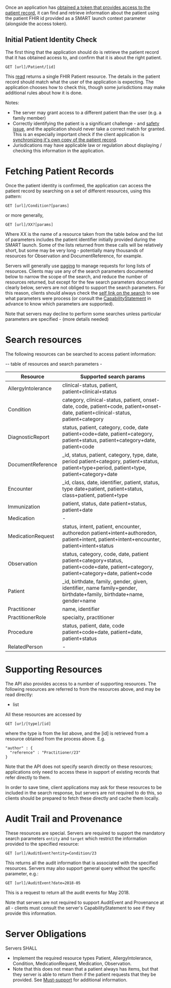 Once an application has [obtained a token that provides access to the patient record](access.html), it can 
find and retrieve information about the patient using the patient FHIR id provided as a SMART launch context parameter (alongside the access token). 

## Initial Patient Identity Check 

The first thing that the application should do is retrieve the patient record that it has obtained access to, and confirm that it is about the right patient.

    GET [url]/Patient/[id]

This [read](http://hl7.org/fhir/http.html#read) returns a single FHIR Patient resource.
The details in the patient record should match what the user of the application is expecting. The application chooses how to check this, though some jurisdictions may make additional rules about how it is done. 

Notes:
* The server may grant access to a different patient than the user (e.g. a family member)
* Correctly identifying the patient is a significant challenge - and [safety issue](safety.html), and the application should never take a correct match for granted. This is an especially important check if the client application is [synchronizing it's own copy of the patient record](synchronization.html).
* Jurisdications may have applicable law or regulation about displaying / checking this information in the application.

# Fetching Patient Records 

Once the patient identity is confirmed, the application can access the patient record by searching on a set of different resources, using this pattern:

    GET [url]/Condition?[params]
    
or more generally, 

    GET [url]/XX?[params]

Where XX is the name of a resource taken from the table below and the list of parameters includes the patient identifier initially provided during the SMART launch. Some of the lists returned from these calls will be relatively short, but some may be very long - potentially many thousands of resources for Observation and DocumentReference, for example. 

Servers will generally use [paging](http://hl7.org/fhir/http.html#paging) to manage requests for long lists of resources. 
Clients may use any of the search parameters documented below to narrow the scope of the search, and reduce the number
of resources returned, but except for the few search parameters documented clearly below, servers are not obliged to support
the search parameters. For this reason, clients should always check the [self link on the search](http://hl7.org/fhir/search.html#errors) to see what parameters
were process (or consult the [CapabilityStatement](CapabilityStatement-ipa-server.html) in advance to know which parameters are supported). 

Note that servers may decline to perform some searches unless particular parameters are specified - (more details needed)

# Search resources 

The following resources can be searched to access patient information:

-- table of resources and search parameters -

|Resource | Supported search params|
| ------- | ---------------------- | 
| AllergyIntolerance | clinical-status, patient, patient+clinical+status |
| Condition | category, clinical-status, patient, onset-date, code, patient+code, patient+onset-date, patient+clinical-status, patient+category	|
| DiagnosticReport | status, patient, category, code, date patient+code+date, patient+category, patient+status, patient+category+date, patient+code	|
| DocumentReference | \_id, status, patient, category, type, date, period patient+category, patient+status, patient+type+period, patient+type, patient+category+date |
| Encounter | \_id, class, date, identifier, patient, status, type date+patient, patient+status, class+patient, patient+type |
| Immunization | patient, status, date patient+status, patient+date	|
| Medication | - |
| MedicationRequest | status, intent, patient, encounter, authoredon patient+intent+authoredon, patient+intent, patient+intent+encounter, patient+intent+status	|
| Observation | status, category, code, date, patient patient+category+status, patient+code+date, patient+category, patient+category+date, patient+code	|
| Patient | \_id, birthdate, family, gender, given, identifier, name family+gender, birthdate+family, birthdate+name, gender+name |
| Practitioner | name, identifier | 
| PractitionerRole | specialty, practitioner |
| Procedure | status, patient, date, code patient+code+date, patient+date, patient+status |
| RelatedPerson | - |


# Supporting Resources

The API also provides access to a number of supporting resources. The following resources are referred to from the 
resources above, and may be read directly:

* list

All these resources are accessed by 

    GET [ur]/[type]/[id]
    
where the type is from the list above, and the [id] is retrieved from a resource obtained from the process above.
E.g. 

    "author" : {
      "reference" : "Practitioner/23"
    }

Note that the API does not specify search directly on these resources; applications only need to access these 
in support of existing records that refer directly to them. 

In order to save time, client applications may ask for these resources to be included in the search response, but
servers are not required to do this, so clients should be prepared to fetch these directly and cache them locally. 

# Audit Trail and Provenance

These resources are special. Servers are required to support the mandatory search parameters ```entity``` and ```target```
which restrict the information provided to the specified resource:

    GET [url]/AuditEvent?entity=Condition/23
    
This returns all the audit information that is associated with the specified resources. Servers may also support 
general query without the specific parameter, e.g.:

    GET [url]/AuditEvent?date=2018-05 
    
This is a request to return all the audit events for May 2018. 

Note that servers are not required to support AuditEvent and Provenance at all - clients must consult the 
server's CapabilityStatement to see if they provide this information.


# Server Obligations

Servers SHALL

* Implement the required resource types Patient, AllergyIntolerance, Condition, MedicationRequest, Medication, Observation.
 * Note that this does not mean that a patient always has items, but that they server is able to return them if the patient requests that they be provided. See [Must-support](conformance.html#must-support) for additional information.
